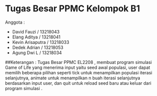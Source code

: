 # Tugas Besar PPMC Kelompok B1
Anggota : 
- David Fauzi / 13218043
- Elang Aditya / 13218041
- Kevin Arisaputra / 13218033
- Dedek Adrian / 13218053
- Agung Dwi L / 13218034

##Keterangan : 
Tugas Besar PPMC EL2208 , membuat program simulasi Game of Life yang menerima input yaitu seed awal populasi, 
user dapat memilih beberapa pilihan seperti tick untuk menampilkan populasi iterasi selanjutnya, animate untuk 
menampilkan n buah iterasi selanjutnya berdasarkan input user, dan quit untuk reload seed baru atau keluar dari 
program simulasi . 
